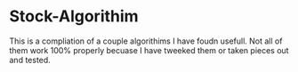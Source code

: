 # Stock-Algorithim

This is a compliation of a couple algorithims I have foudn usefull. Not all of them work 100% properly becuase I have tweeked them or taken pieces out and tested.
